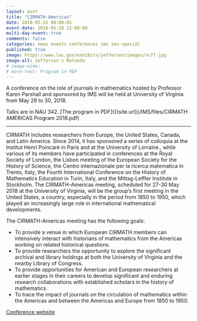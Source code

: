```yaml
---
layout: post
title: "CIRMATH-Americas"
date: 2018-05-25 08:00:01
event-date: 2018-05-28 12:00:00
multi-day-event: true
comments: false
categories: news events conferences ims ims-special
published: true
image: https://www.loc.gov/exhibits/jefferson/images/vc77.jpg
image-alt: Jefferson's Rotunda
# image-wide: 
# more-text: Program in PDF
---
```


A conference on the role of journals in mathematics hosted by Professor Karen Parshall and 
sponsored by IMS will be held at University of Virginia from May 28 to 30, 2018.

<!--more-->

Talks are in
NAU 342.
[The program in PDF]({{site.url}}/IMS/files/CIRMATH AMERICAS Program 2018.pdf)

---

CIRMATH includes researchers from Europe, the United States, Canada, and Latin America. Since 2014, it has sponsored a series of colloquia at the Institut Henri Poincaré in Paris and at the University of Lorraine., while various of its members have participated in conferences at the Royal Society of London, the Lisbon meeting of the European Society for the History of Science, the Centro internazionale per la ricerca matematica in Trento, Italy,  the Fourth International Conference on the History of Mathematics Education in Turin, Italy, and the Mittag-Leffler Institute in Stockholm. The CIRMATH-Americas meeting, scheduled for 27-30 May 2018 at the University of Virginia, will be the group’s first meeting in the United States, a country, especially in the period from 1850 to 1950, which played an increasingly large role in international mathematical developments.

The CIRMATH-Americas meeting has the following goals:

- To provide a venue in which European CIRMATH members can intensively interact with historians of mathematics from the Americas working on related historical questions.
- To provide researchers the opportunity to explore the significant archival and library holdings at both the University of Virginia and the nearby Library of Congress.
- To provide opportunities for American and European researchers at earlier stages in their careers to develop significant and enduring research collaborations with established scholars in the history of mathematics.
- To trace the impact of journals on the circulation of mathematics within the Americas and between the Americas and Europe from 1850 to 1950.

[Conference website](https://cirmath.hypotheses.org/101-2/cirmath-americas)